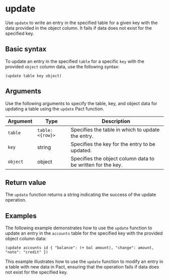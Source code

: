 # update

Use `update` to write an entry in the specified table for a given key with the data provided in the object column. It fails if data does not exist for the specified key.

## Basic syntax

To update an entry in the specified `table` for a specific `key` with the provided `object` column data, use the following syntax:

```pact
(update table key object)
```

## Arguments

Use the following arguments to specify the table, key, and object data for updating a table using the `update` Pact function.

| Argument | Type | Description |
| --- | --- | --- |
| `table` | `table: <{row}>` | Specifies the table in which to update the entry. |
| `key` | string | Specifies the key for the entry to be updated. |
| `object` | object | Specifies the object column data to be written for the key. |

## Return value

The `update` function returns a string indicating the success of the update operation.

## Examples

The following example demonstrates how to use the `update` function to update an entry in the `accounts` table for the specified key with the provided object column data:

```pact
(update accounts id { "balance": (+ bal amount), "change": amount, "note": "credit" })
```

This example illustrates how to use the `update` function to modify an entry in a table with new data in Pact, ensuring that the operation fails if data does not exist for the specified key.

